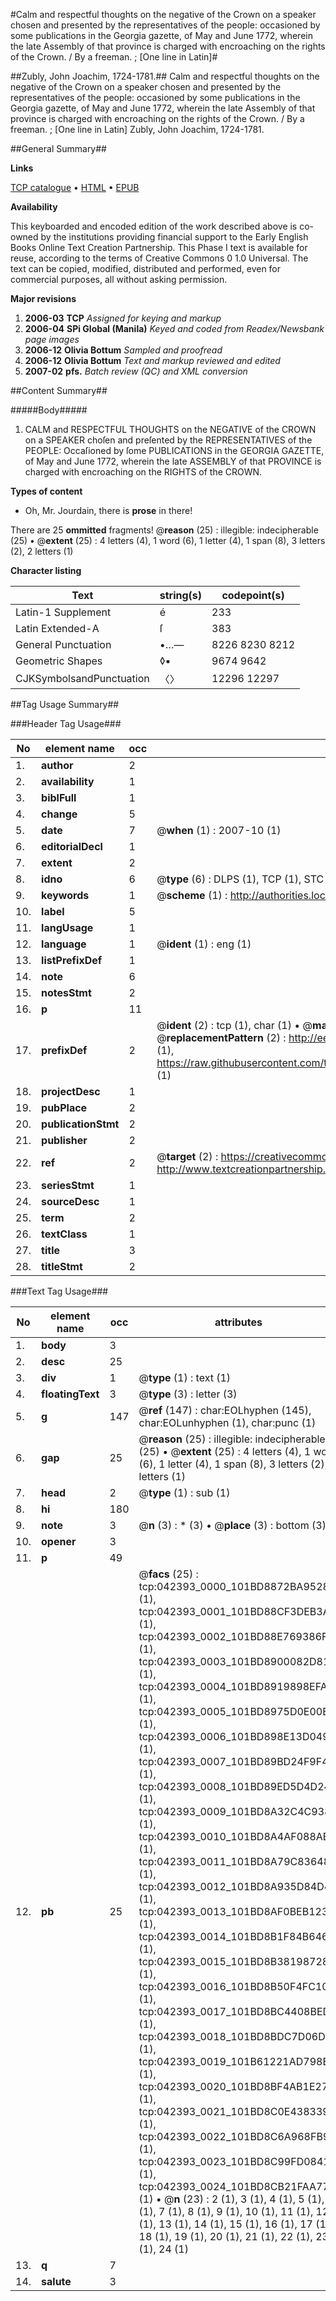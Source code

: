 #Calm and respectful thoughts on the negative of the Crown on a speaker chosen and presented by the representatives of the people: occasioned by some publications in the Georgia gazette, of May and June 1772, wherein the late Assembly of that province is charged with encroaching on the rights of the Crown. / By a freeman. ; [One line in Latin]#

##Zubly, John Joachim, 1724-1781.##
Calm and respectful thoughts on the negative of the Crown on a speaker chosen and presented by the representatives of the people: occasioned by some publications in the Georgia gazette, of May and June 1772, wherein the late Assembly of that province is charged with encroaching on the rights of the Crown. / By a freeman. ; [One line in Latin]
Zubly, John Joachim, 1724-1781.

##General Summary##

**Links**

[TCP catalogue](http://www.ota.ox.ac.uk/tcp/)  • 
[HTML](http://tei.it.ox.ac.uk/tcp/Texts-HTML/free/N32/N32158.html)  • 
[EPUB](http://tei.it.ox.ac.uk/tcp/Texts-EPUB/free/N32/N32158.epub)

**Availability**

This keyboarded and encoded edition of the
	       work described above is co-owned by the institutions
	       providing financial support to the Early English Books
	       Online Text Creation Partnership. This Phase I text is
	       available for reuse, according to the terms of Creative
	       Commons 0 1.0 Universal. The text can be copied,
	       modified, distributed and performed, even for
	       commercial purposes, all without asking permission.

**Major revisions**

1. __2006-03__ __TCP__ *Assigned for keying and markup*
1. __2006-04__ __SPi Global (Manila)__ *Keyed and coded from Readex/Newsbank page images*
1. __2006-12__ __Olivia Bottum__ *Sampled and proofread*
1. __2006-12__ __Olivia Bottum__ *Text and markup reviewed and edited*
1. __2007-02__ __pfs.__ *Batch review (QC) and XML conversion*

##Content Summary##

#####Body#####

1. CALM and RESPECTFUL THOUGHTS on the NEGATIVE of the CROWN on a SPEAKER choſen and preſented by the REPRESENTATIVES of the PEOPLE: Occaſioned by ſome PUBLICATIONS in the GEORGIA GAZETTE, of May and June 1772, wherein the late ASSEMBLY of that PROVINCE is charged with encroaching on the RIGHTS of the CROWN.

**Types of content**

  * Oh, Mr. Jourdain, there is **prose** in there!

There are 25 **ommitted** fragments! 
 @__reason__ (25) : illegible: indecipherable (25)  •  @__extent__ (25) : 4 letters (4), 1 word (6), 1 letter (4), 1 span (8), 3 letters (2), 2 letters (1)

**Character listing**


|Text|string(s)|codepoint(s)|
|---|---|---|
|Latin-1 Supplement|é|233|
|Latin Extended-A|ſ|383|
|General Punctuation|•…—|8226 8230 8212|
|Geometric Shapes|◊▪|9674 9642|
|CJKSymbolsandPunctuation|〈〉|12296 12297|

##Tag Usage Summary##

###Header Tag Usage###

|No|element name|occ|attributes|
|---|---|---|---|
|1.|__author__|2||
|2.|__availability__|1||
|3.|__biblFull__|1||
|4.|__change__|5||
|5.|__date__|7| @__when__ (1) : 2007-10 (1)|
|6.|__editorialDecl__|1||
|7.|__extent__|2||
|8.|__idno__|6| @__type__ (6) : DLPS (1), TCP (1), STC (1), NOTIS (1), IMAGE-SET (1), EVANS-CITATION (1)|
|9.|__keywords__|1| @__scheme__ (1) : http://authorities.loc.gov/ (1)|
|10.|__label__|5||
|11.|__langUsage__|1||
|12.|__language__|1| @__ident__ (1) : eng (1)|
|13.|__listPrefixDef__|1||
|14.|__note__|6||
|15.|__notesStmt__|2||
|16.|__p__|11||
|17.|__prefixDef__|2| @__ident__ (2) : tcp (1), char (1)  •  @__matchPattern__ (2) : ([0-9\-]+):([0-9IVX]+) (1), (.+) (1)  •  @__replacementPattern__ (2) : http://eebo.chadwyck.com/downloadtiff?vid=$1&page=$2 (1), https://raw.githubusercontent.com/textcreationpartnership/Texts/master/tcpchars.xml#$1 (1)|
|18.|__projectDesc__|1||
|19.|__pubPlace__|2||
|20.|__publicationStmt__|2||
|21.|__publisher__|2||
|22.|__ref__|2| @__target__ (2) : https://creativecommons.org/publicdomain/zero/1.0/ (1), http://www.textcreationpartnership.org/docs/. (1)|
|23.|__seriesStmt__|1||
|24.|__sourceDesc__|1||
|25.|__term__|2||
|26.|__textClass__|1||
|27.|__title__|3||
|28.|__titleStmt__|2||


###Text Tag Usage###

|No|element name|occ|attributes|
|---|---|---|---|
|1.|__body__|3||
|2.|__desc__|25||
|3.|__div__|1| @__type__ (1) : text (1)|
|4.|__floatingText__|3| @__type__ (3) : letter (3)|
|5.|__g__|147| @__ref__ (147) : char:EOLhyphen (145), char:EOLunhyphen (1), char:punc (1)|
|6.|__gap__|25| @__reason__ (25) : illegible: indecipherable (25)  •  @__extent__ (25) : 4 letters (4), 1 word (6), 1 letter (4), 1 span (8), 3 letters (2), 2 letters (1)|
|7.|__head__|2| @__type__ (1) : sub (1)|
|8.|__hi__|180||
|9.|__note__|3| @__n__ (3) : * (3)  •  @__place__ (3) : bottom (3)|
|10.|__opener__|3||
|11.|__p__|49||
|12.|__pb__|25| @__facs__ (25) : tcp:042393_0000_101BD8872BA95288 (1), tcp:042393_0001_101BD88CF3DEB3A8 (1), tcp:042393_0002_101BD88E769386F0 (1), tcp:042393_0003_101BD8900082D818 (1), tcp:042393_0004_101BD8919898EFA0 (1), tcp:042393_0005_101BD8975D0E00E8 (1), tcp:042393_0006_101BD898E13D0498 (1), tcp:042393_0007_101BD89BD24F9F40 (1), tcp:042393_0008_101BD89ED5D4D248 (1), tcp:042393_0009_101BD8A32C4C9380 (1), tcp:042393_0010_101BD8A4AF088AE8 (1), tcp:042393_0011_101BD8A79C836488 (1), tcp:042393_0012_101BD8A935D84D40 (1), tcp:042393_0013_101BD8AF0BEB1238 (1), tcp:042393_0014_101BD8B1F84B6468 (1), tcp:042393_0015_101BD8B381987280 (1), tcp:042393_0016_101BD8B50F4FC108 (1), tcp:042393_0017_101BD8BC4408BED0 (1), tcp:042393_0018_101BD8BDC7D06D60 (1), tcp:042393_0019_101B61221AD798E8 (1), tcp:042393_0020_101BD8BF4AB1E270 (1), tcp:042393_0021_101BD8C0E4383398 (1), tcp:042393_0022_101BD8C6A968FB90 (1), tcp:042393_0023_101BD8C99FD08418 (1), tcp:042393_0024_101BD8CB21FAA778 (1)  •  @__n__ (23) : 2 (1), 3 (1), 4 (1), 5 (1), 6 (1), 7 (1), 8 (1), 9 (1), 10 (1), 11 (1), 12 (1), 13 (1), 14 (1), 15 (1), 16 (1), 17 (1), 18 (1), 19 (1), 20 (1), 21 (1), 22 (1), 23 (1), 24 (1)|
|13.|__q__|7||
|14.|__salute__|3||
